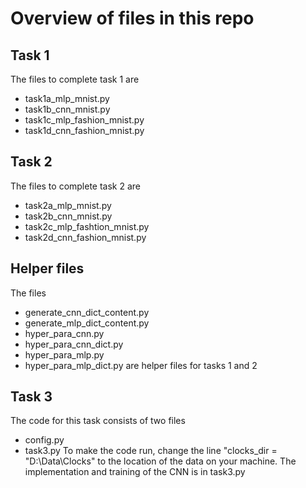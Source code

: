 # Overview of files in this repo

## Task 1
The files to complete task 1 are
- task1a_mlp_mnist.py
- task1b_cnn_mnist.py
- task1c_mlp_fashion_mnist.py
- task1d_cnn_fashion_mnist.py

## Task 2
The files to complete task 2 are
- task2a_mlp_mnist.py
- task2b_cnn_mnist.py
- task2c_mlp_fashtion_mnist.py
- task2d_cnn_fashion_mnist.py

## Helper files
The files
- generate_cnn_dict_content.py
- generate_mlp_dict_content.py
- hyper_para_cnn.py
- hyper_para_cnn_dict.py
- hyper_para_mlp.py
- hyper_para_mlp_dict.py
are helper files for tasks 1 and 2

## Task 3
The code for this task consists of two files
- config.py
- task3.py
To make the code run, change the line "clocks_dir = "D:\Data\Clocks" to
the location of the data on your machine. The implementation and training
of the CNN is in task3.py